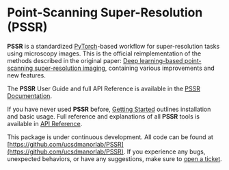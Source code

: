 # Point-Scanning Super-Resolution (**PSSR**)

**PSSR** is a standardized [PyTorch](https://pytorch.org)-based workflow for super-resolution tasks using microscopy images.
This is the official reimplementation of the methods described in the original paper: [Deep learning-based point-scanning super-resolution imaging](https://www.nature.com/articles/s41592-021-01080-z),
containing various improvements and new features.

The **PSSR** User Guide and full API Reference is available in the [PSSR Documentation](https://ucsdmanorlab.github.io/PSSR).

If you have never used **PSSR** before, [Getting Started](https://ucsdmanorlab.github.io/PSSR/guide/start.html) outlines installation and basic usage.
Full reference and explanations of all **PSSR** tools is available in [API Reference](https://ucsdmanorlab.github.io/PSSR/reference/api.html).

This package is under continuous development. All code can be found at [https://github.com/ucsdmanorlab/PSSR](https://github.com/ucsdmanorlab/PSSR).
If you experience any bugs, unexpected behaviors, or have any suggestions, make sure to [open a ticket](https://github.com/ucsdmanorlab/PSSR/issues).
